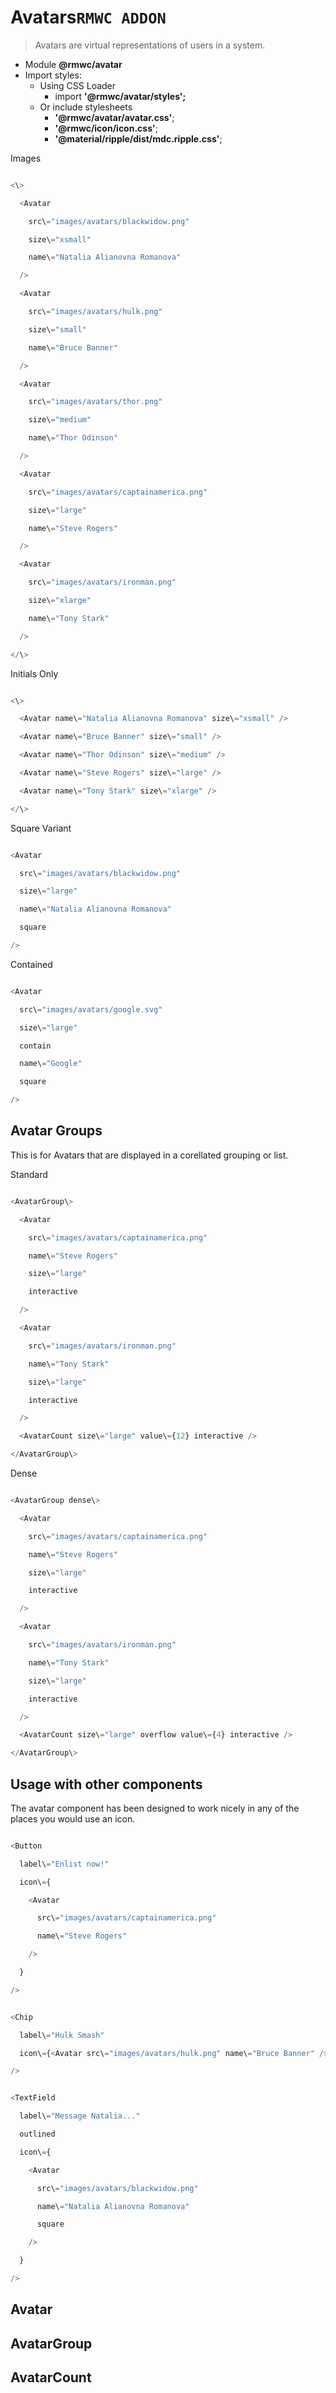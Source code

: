 # Avatars`RMWC ADDON`

> Avatars are virtual representations of users in a system.

-   Module __@rmwc/avatar__
-   Import styles:
    -   Using CSS Loader
        -   import __'@rmwc/avatar/styles';__
    -   Or include stylesheets
        -   __'@rmwc/avatar/avatar.css'__;
        -   __'@rmwc/icon/icon.css'__;
        -   __'@material/ripple/dist/mdc.ripple.css'__;

Images

```js

<\>

  <Avatar

    src\="images/avatars/blackwidow.png"

    size\="xsmall"

    name\="Natalia Alianovna Romanova"

  />

  <Avatar

    src\="images/avatars/hulk.png"

    size\="small"

    name\="Bruce Banner"

  />

  <Avatar

    src\="images/avatars/thor.png"

    size\="medium"

    name\="Thor Odinson"

  />

  <Avatar

    src\="images/avatars/captainamerica.png"

    size\="large"

    name\="Steve Rogers"

  />

  <Avatar

    src\="images/avatars/ironman.png"

    size\="xlarge"

    name\="Tony Stark"

  />

</\>


```

Initials Only

```js

<\>

  <Avatar name\="Natalia Alianovna Romanova" size\="xsmall" />

  <Avatar name\="Bruce Banner" size\="small" />

  <Avatar name\="Thor Odinson" size\="medium" />

  <Avatar name\="Steve Rogers" size\="large" />

  <Avatar name\="Tony Stark" size\="xlarge" />

</\>


```

Square Variant

```js

<Avatar

  src\="images/avatars/blackwidow.png"

  size\="large"

  name\="Natalia Alianovna Romanova"

  square

/>


```

Contained

```js

<Avatar

  src\="images/avatars/google.svg"

  size\="large"

  contain

  name\="Google"

  square

/>


```

## Avatar Groups

This is for Avatars that are displayed in a corellated grouping or list.

Standard

```js

<AvatarGroup\>

  <Avatar

    src\="images/avatars/captainamerica.png"

    name\="Steve Rogers"

    size\="large"

    interactive

  />

  <Avatar

    src\="images/avatars/ironman.png"

    name\="Tony Stark"

    size\="large"

    interactive

  />

  <AvatarCount size\="large" value\={12} interactive />

</AvatarGroup\>


```

Dense

```js

<AvatarGroup dense\>

  <Avatar

    src\="images/avatars/captainamerica.png"

    name\="Steve Rogers"

    size\="large"

    interactive

  />

  <Avatar

    src\="images/avatars/ironman.png"

    name\="Tony Stark"

    size\="large"

    interactive

  />

  <AvatarCount size\="large" overflow value\={4} interactive />

</AvatarGroup\>


```

## Usage with other components

The avatar component has been designed to work nicely in any of the places you would use an icon.

```js

<Button

  label\="Enlist now!"

  icon\={

    <Avatar

      src\="images/avatars/captainamerica.png"

      name\="Steve Rogers"

    />

  }

/>


```

```js

<Chip

  label\="Hulk Smash"

  icon\={<Avatar src\="images/avatars/hulk.png" name\="Bruce Banner" />}

/>


```

```js

<TextField

  label\="Message Natalia..."

  outlined

  icon\={

    <Avatar

      src\="images/avatars/blackwidow.png"

      name\="Natalia Alianovna Romanova"

      square

    />

  }

/>


```

## Avatar

## AvatarGroup

## AvatarCount